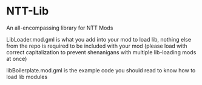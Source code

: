 # NTT-Lib
An all-encompassing library for NTT Mods


LibLoader.mod.gml is what you add into your mod to load lib, nothing else from the repo is required to be included with your mod (please load with correct capitalization to prevent shenanigans with multiple lib-loading mods at once)


libBoilerplate.mod.gml is the example code you should read to know how to load lib modules
